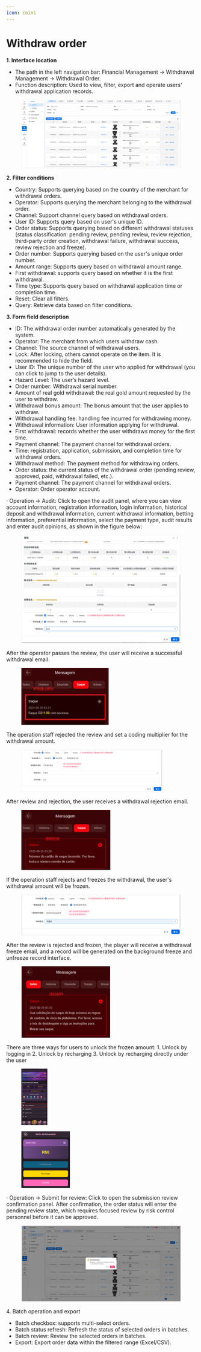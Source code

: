 ```yaml
---
icon: coins
---
```


# Withdraw order

**1. Interface location**

* The path in the left navigation bar: Financial Management → Withdrawal Management → Withdrawal Order.
* Function description: Used to view, filter, export and operate users' withdrawal application records.

<figure><img src="../../.gitbook/assets/image (196).png" alt=""><figcaption></figcaption></figure>

**2. Filter conditions**

* Country: Supports querying based on the country of the merchant for withdrawal orders.
* Operator: Supports querying the merchant belonging to the withdrawal order.
* Channel: Support channel query based on withdrawal orders.
* User ID: Supports query based on user's unique ID.
* Order status: Supports querying based on different withdrawal statuses (status classification: pending review, pending review, review rejection, third-party order creation, withdrawal failure, withdrawal success, review rejection and freeze).
* Order number: Supports querying based on the user's unique order number.
* Amount range: Supports query based on withdrawal amount range.
* First withdrawal: supports query based on whether it is the first withdrawal.
* Time type: Supports query based on withdrawal application time or completion time.
* Reset: Clear all filters.
* Query: Retrieve data based on filter conditions.

**3. Form field description**

* ID: The withdrawal order number automatically generated by the system.
* Operator: The merchant from which users withdraw cash.
* Channel: The source channel of withdrawal users.
* Lock: After locking, others cannot operate on the item. It is recommended to hide the field.
* User ID: The unique number of the user who applied for withdrawal (you can click to jump to the user details).
* Hazard Level: The user’s hazard level.
* Order number: Withdrawal serial number.
* Amount of real gold withdrawal: the real gold amount requested by the user to withdraw.
* Withdrawal bonus amount: The bonus amount that the user applies to withdraw.
* Withdrawal handling fee: handling fee incurred for withdrawing money.
* Withdrawal information: User information applying for withdrawal.
* First withdrawal: records whether the user withdraws money for the first time.
* Payment channel: The payment channel for withdrawal orders.
* Time: registration, application, submission, and completion time for withdrawal orders.
* Withdrawal method: The payment method for withdrawing orders.
* Order status: the current status of the withdrawal order (pending review, approved, paid, withdrawal failed, etc.).
* Payment channel: The payment channel for withdrawal orders.
* Operator: Order operator account.

· Operation -> Audit: Click to open the audit panel, where you can view account information, registration information, login information, historical deposit and withdrawal information, current withdrawal information, betting information, preferential information, select the payment type, audit results and enter audit opinions, as shown in the figure below:

<figure><img src="../../.gitbook/assets/image (197).png" alt=""><figcaption></figcaption></figure>

After the operator passes the review, the user will receive a successful withdrawal email.

<div align="left"><figure><img src="../../.gitbook/assets/image (198).png" alt="" width="232"><figcaption></figcaption></figure></div>

The operation staff rejected the review and set a coding multiplier for the withdrawal amount.

<div align="left"><figure><img src="../../.gitbook/assets/image (199).png" alt="" width="375"><figcaption></figcaption></figure></div>

After review and rejection, the user receives a withdrawal rejection email.

<div align="left"><figure><img src="../../.gitbook/assets/image (200).png" alt="" width="237"><figcaption></figcaption></figure></div>

If the operation staff rejects and freezes the withdrawal, the user's withdrawal amount will be frozen.

<figure><img src="../../.gitbook/assets/image (201).png" alt=""><figcaption></figcaption></figure>

After the review is rejected and frozen, the player will receive a withdrawal freeze email, and a record will be generated on the background freeze and unfreeze record interface.

<div align="left"><figure><img src="../../.gitbook/assets/image (202).png" alt="" width="236"><figcaption></figcaption></figure></div>

There are three ways for users to unlock the frozen amount: 1. Unlock by logging in 2. Unlock by recharging 3. Unlock by recharging directly under the user

<div align="left"><figure><img src="../../.gitbook/assets/image (203).png" alt="" width="69"><figcaption></figcaption></figure></div>

<div align="left"><figure><img src="../../.gitbook/assets/image (204).png" alt="" width="129"><figcaption></figcaption></figure></div>

· Operation -> Submit for review: Click to open the submission review confirmation panel. After confirmation, the order status will enter the pending review state, which requires focused review by risk control personnel before it can be approved.

<figure><img src="../../.gitbook/assets/image (205).png" alt=""><figcaption></figcaption></figure>

4\. Batch operation and export

* Batch checkbox: supports multi-select orders.
* Batch status refresh: Refresh the status of selected orders in batches.
* Batch review: Review the selected orders in batches.
* Export: Export order data within the filtered range (Excel/CSV).
